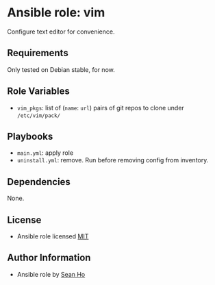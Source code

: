 # Ansible role: vim
Configure text editor for convenience.

## Requirements
Only tested on Debian stable, for now.

## Role Variables
+ `vim_pkgs`: list of (`name`: `url`) pairs of git repos to clone 
  under `/etc/vim/pack/`

## Playbooks
+ `main.yml`: apply role
+ `uninstall.yml`: remove. Run before removing config from inventory.

## Dependencies
None.

## License
+ Ansible role licensed [MIT](LICENSE)

## Author Information
+ Ansible role by [Sean Ho](https://github.com/ho-ansible/)
